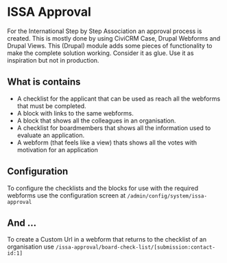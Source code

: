# ISSA Approval

For the International Step by Step Association an approval process is created. This is mostly done by using CiviCRM Case, Drupal Webforms and Drupal Views. This (Drupal) module adds some pieces of functionality to make the complete solution working. Consider it as glue. Use it as inspiration but not in production.

## What is contains

- A checklist for the applicant that can be used as reach all the webforms that must be completed.
- A block with links to the same webforms.
- A block that shows all the colleagues in an organisation.
- A checklist for boardmembers that shows all the information used to evaluate an application.
- A webform (that feels like a view) thats shows all the votes with motivation for an application

## Configuration

To configure the checklists and the blocks for use with the required webforms use the configuration screen at `/admin/config/system/issa-approval`

## And ...

To create a Custom Url in a webform that returns to the checklist of an organisation use `/issa-approval/board-check-list/[submission:contact-id:1]`